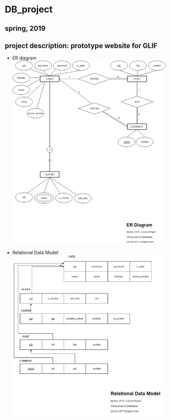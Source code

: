 # DB_project

## spring, 2019
## project description: prototype website for GLIF

- ER diagram
![ER diagram](./model/ER_diagram.jpg)

- Relational Data Model
![ER diagram](./model/Relational_Data_Model.jpg)

